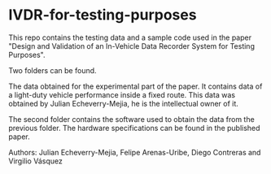 # IVDR-for-testing-purposes
This repo contains the testing data and a sample code used in the paper "Design and Validation of an In-Vehicle Data Recorder System for Testing Purposes".

Two folders can be found.

The data obtained for the experimental part of the paper. It contains data of a light-duty vehicle performance inside a fixed route. This data was obtained by Julian Echeverry-Mejia, he is the intellectual owner of it.

The second folder contains the software used to obtain the data from the previous folder. The hardware specifications can be found in the published paper.


Authors: Julian Echeverry-Mejia, Felipe Arenas-Uribe, Diego Contreras and Virgilio Vásquez
